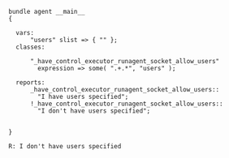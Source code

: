 ``` {.cfengine3 include-stdlib="t" log-level="info" exports="both" tangle="set_a_class_if_some_elements_of_a_list_match_a_regular_expression.cf"}
bundle agent __main__
{

  vars:
      "users" slist => { "" };
  classes:

      "_have_control_executor_runagent_socket_allow_users"
        expression => some( ".+.*", "users" );

  reports:
      _have_control_executor_runagent_socket_allow_users::
        "I have users specified";
      !_have_control_executor_runagent_socket_allow_users::
        "I don't have users specified";


}
```

``` example
R: I don't have users specified
```
